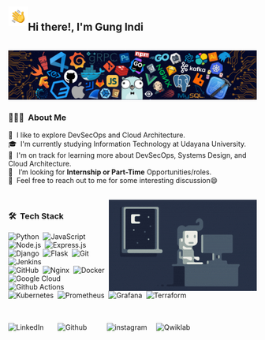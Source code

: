 <img alt="Night Coding" src="./assets/Hand%20Wave.gif" width='40' align="left"/>
<h2>Hi there!, I'm Gung Indi</h2>

<br>

<img alt="What a Header" src="./assets/header.png"/>

### 👨🏻‍💻 &nbsp;About Me

🔭 &nbsp;I like to explore DevSecOps and Cloud Architecture.\
🎓 &nbsp;I'm currently studying Information Technology at Udayana University.\
🌱 &nbsp;I'm on track for learning more about DevSecOps, Systems Design, and Cloud Architecture.\
💼 &nbsp; I’m looking for **Internship or Part-Time** Opportunities/roles.\
💬 &nbsp;Feel free to reach out to me for some interesting discussion😄

<br>
<img alt="Night Coding" src="https://raw.githubusercontent.com/AVS1508/AVS1508/master/assets/Night-Coding.gif" align="right"/>

### 🛠 &nbsp;Tech Stack

![Python](https://img.shields.io/badge/-Python-05092A?style=flat&logo=python)&nbsp;
![JavaScript](https://img.shields.io/badge/-JavaScript-05092A?style=flat&logo=javascript)&nbsp;
![Node.js](https://img.shields.io/badge/-Node.js-05092A?style=flat&logo=node.js)&nbsp;
![Express.js](https://img.shields.io/badge/-Express.js-05092A?style=flat&logo=express)&nbsp;
![Django](https://img.shields.io/badge/-Django-05092A?style=flat&logo=django&logoColor=092E20)&nbsp;
![Flask](https://img.shields.io/badge/-Flask-05092A?style=flat&logo=flask)&nbsp;
![Git](https://img.shields.io/badge/-Git-05092A?style=flat&logo=git)&nbsp;
![Jenkins](https://img.shields.io/badge/-Jenkins-05092A?style=flat&logo=jenkins)  
![GitHub](https://img.shields.io/badge/-GitHub-05092A?style=flat&logo=github)&nbsp;
![Nginx](https://img.shields.io/badge/-Nginx-05092A?style=flat&logo=nginx)&nbsp;
![Docker](https://img.shields.io/badge/-Docker-05092A?style=flat&logo=docker)&nbsp;
![Google Cloud](https://img.shields.io/badge/-GoogleCloud-05092A?style=flat&logo=google-cloud)&nbsp;
![Github Actions](https://img.shields.io/badge/-GithubActions-05092A?style=flat&logo=github-actions)&nbsp;
![Kubernetes](https://img.shields.io/badge/-Kubernetes-05092A?style=flat&logo=kubernetes)&nbsp;
![Prometheus](https://img.shields.io/badge/-Prometheus-05092A?style=flat&logo=prometheus)&nbsp;
![Grafana](https://img.shields.io/badge/-Grafana-05092A?style=flat&logo=grafana)&nbsp;
![Terraform](https://img.shields.io/badge/-Terraform-05092A?style=flat&logo=terraform)&nbsp;



<br><br>
<a href="https://www.linkedin.com/in/anak-agung-indi-kusuma-putra/">
  <img align="left" alt="LinkedIn" width="100px" src="https://img.shields.io/badge/Linkedin-0A66C2?style=for-the-badge&logo=Linkedin&logoColor=white" />
</a>
<a href="https://github.com/GungIndi">
  <img align="left" alt="Github" width="100px" src="https://img.shields.io/badge/Github-181717?style=for-the-badge&logo=Github&logoColor=white" />
</a>
<a href="https://www.instagram.com/gung.indiii/">
  <img align="left" alt="instagram" width="100px" src="https://img.shields.io/badge/Instagram-E4405F?style=for-the-badge&logo=instagram&logoColor=white" />
</a>
<a href="https://www.qwiklabs.com/public_profiles/cb778b3c-dd24-4d6b-91b9-4e9172b84163">
  <img align="left" alt="Qwiklab" width="100px" src="https://img.shields.io/badge/Qwiklabs-F5CD0E?style=for-the-badge&logo=Qwiklabs&logoColor=black" />
</a>
<br><br>